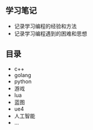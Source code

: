 ## 学习笔记
- 记录学习编程的经验和方法
- 记录学习编程遇到的困难和思想
## 目录
- c++
- golang
- python
- 游戏
- lua
- 蓝图
- ue4
- 人工智能
- ...